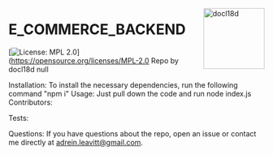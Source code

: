 
  <a href="https://github.com/docl18d" style="float:right"><img src="https://avatars3.githubusercontent.com/u/68399114?v=4" alt="docl18d" title="docl18d" width="120" height="120"></a>
  # E_COMMERCE_BACKEND
  [![License: MPL 2.0](https://img.shields.io/badge/License-MPL%202.0-brightgreen.svg)](https://opensource.org/licenses/MPL-2.0
  Repo by docl18d
  null
  
  Installation:
  To install the necessary dependencies, run the following command "npm i"
  Usage: Just pull down the code and run node index.js
  Contributors:
  
  Tests:
  
  Questions:
  If you have questions about the repo, open an issue or contact me directly at adrein.leavitt@gmail.com.
